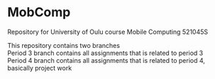 # MobComp
Repository for University of Oulu course Mobile Computing 521045S

This repository contains two branches  
Period 3 branch contains all assignments that is related to period 3  
Period 4 branch contains all assignments that is related to period 4, basically project work

